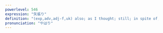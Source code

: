 ```yaml
---
powerlevel: 546
expression: "矢張り"
definition: "(exp,adv,adj-f,uk) also; as I thought; still; in spite of; absolutely; of course; (P)"
pronunciation: "やはり"
---
```

